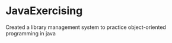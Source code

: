 # JavaExercising
Created a library management system to practice object-oriented programming in java
